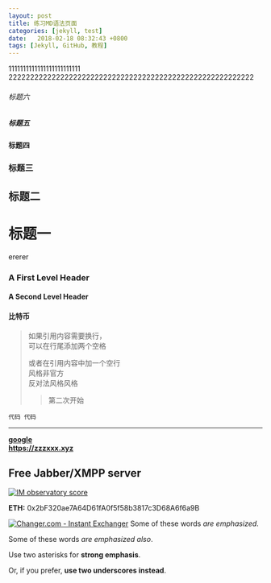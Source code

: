 ```yaml
---
layout: post
title: 练习MD语法页面
categories: [jekyll, test]
date:   2018-02-18 08:32:43 +0800
tags: [Jekyll, GitHub, 教程]
---
```

1111111111111111111111111  
222222222222222222222222222222222222222222222222222222222
###### 标题六
##### 标题五
#### 标题四
### 标题三
## 标题二
# 标题一
ererer
### A First Level Header   
#### A Second Level Header  
#### 比特币

>如果引用内容需要换行，  
>可以在行尾添加两个空格
>
>或者在引用内容中加一个空行  
风格非官方  
反对法风格风格
>>第二次开始 

	代码 代码 
	
---
[**google**](http://www.google.com/)  
**<https://zzzxxx.xyz>**
## Free Jabber/XMPP server
<a href='https://check.messaging.one/result.php?domain=zzzxxx.xyz&amp;type=client'>
  <img src='https://check.messaging.one/badge.php?domain=zzzxxx.xyz' alt='IM observatory score' />
</a>

**ETH:** 0x2bF320ae7A64D61fA0f5f58b3817c3D68A6f6a9B

<a href="//www.changer.com/?ref=yyyxx"><img border="0" src="//www.changer.com/graphics/7.png" alt="Changer.com - Instant Exchanger" /></a>
Some of these words *are emphasized*.

Some of these words _are emphasized also_.

Use two asterisks for **strong emphasis**.

Or, if you prefer, __use two underscores instead__.



